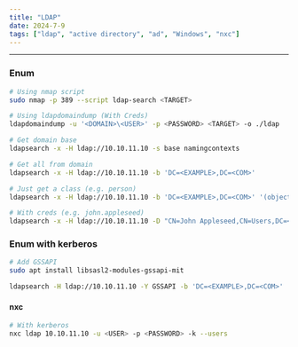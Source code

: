 ```yaml
---
title: "LDAP"
date: 2024-7-9
tags: ["ldap", "active directory", "ad", "Windows", "nxc"]
---
```


---
### Enum

```bash
# Using nmap script
sudo nmap -p 389 --script ldap-search <TARGET>
```

```bash
# Using ldapdomaindump (With Creds)
ldapdomaindump -u '<DOMAIN>\<USER>' -p <PASSWORD> <TARGET> -o ./ldap
```

```bash
# Get domain base
ldapsearch -x -H ldap://10.10.11.10 -s base namingcontexts
```

```bash
# Get all from domain
ldapsearch -x -H ldap://10.10.11.10 -b 'DC=<EXAMPLE>,DC=<COM>'
```

```bash
# Just get a class (e.g. person)
ldapsearch -x -H ldap://10.10.11.10 -b 'DC=<EXAMPLE>,DC=<COM>' '(objectClass=person)'
```

```bash
# With creds (e.g. john.appleseed)
ldapsearch -x -H ldap://10.10.11.10 -D "CN=John Appleseed,CN=Users,DC=<EXAMPLE>,DC=<COM>" -w <PASSWORD> -b 'DC=<EXAMPLE>,DC=<COM>'
```

### Enum with kerberos

```bash
# Add GSSAPI
sudo apt install libsasl2-modules-gssapi-mit
```

```bash
ldapsearch -H ldap://10.10.11.10 -Y GSSAPI -b 'DC=<EXAMPLE>,DC=<COM>'
```

#### nxc

```bash
# With kerberos
nxc ldap 10.10.11.10 -u <USER> -p <PASSWORD> -k --users
```

<br>